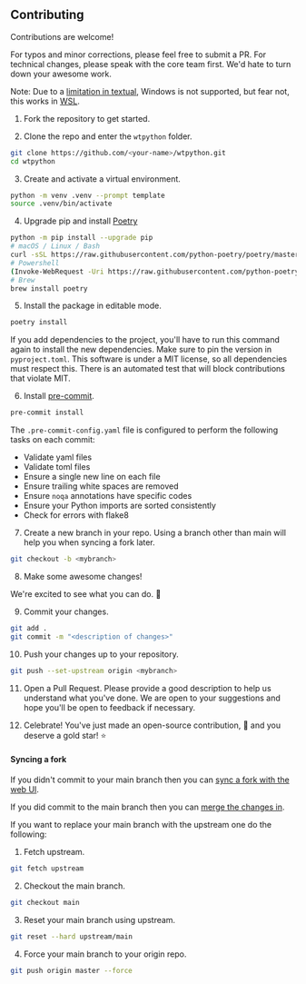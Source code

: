 ## Contributing

Contributions are welcome!

For typos and minor corrections, please feel free to submit a PR. For technical changes, please speak with the core team first. We'd hate to turn down your awesome work.

Note: Due to a [limitation in textual](https://github.com/willmcgugan/textual/issues/14), Windows is not supported, but fear not, this works in [WSL](https://docs.microsoft.com/en-us/windows/wsl/install-win10).

1. Fork the repository to get started.

2. Clone the repo and enter the `wtpython` folder.

```sh
git clone https://github.com/<your-name>/wtpython.git
cd wtpython
```

3. Create and activate a virtual environment.

```sh
python -m venv .venv --prompt template
source .venv/bin/activate
```

4. Upgrade pip and install [Poetry](https://python-poetry.org/docs/#installation)

```sh
python -m pip install --upgrade pip
# macOS / Linux / Bash
curl -sSL https://raw.githubusercontent.com/python-poetry/poetry/master/get-poetry.py | python -
# Powershell
(Invoke-WebRequest -Uri https://raw.githubusercontent.com/python-poetry/poetry/master/get-poetry.py -UseBasicParsing).Content | python -
# Brew
brew install poetry
```

5. Install the package in editable mode.

```sh
poetry install
```

If you add dependencies to the project, you'll have to run this command again to install the new dependencies. Make sure to pin the version in `pyproject.toml`. This software is under a MIT license, so all dependencies must respect this. There is an automated test that will block contributions that violate MIT.

6. Install [pre-commit](https://pre-commit.com/).

```sh
pre-commit install
```

The `.pre-commit-config.yaml` file is configured to perform the following tasks on each commit:

- Validate yaml files
- Validate toml files
- Ensure a single new line on each file
- Ensure trailing white spaces are removed
- Ensure `noqa` annotations have specific codes
- Ensure your Python imports are sorted consistently
- Check for errors with flake8

7. Create a new branch in your repo. Using a branch other than main will help you when syncing a fork later.

```sh
git checkout -b <mybranch>
```

8. Make some awesome changes!

We're excited to see what you can do. 🤩

9. Commit your changes.

```sh
git add .
git commit -m "<description of changes>"
```

10. Push your changes up to your repository.

```sh
git push --set-upstream origin <mybranch>
```

11. Open a Pull Request.
    Please provide a good description to help us understand what you've done. We are open to your suggestions and hope you'll be open to feedback if necessary.

12. Celebrate! You've just made an open-source contribution, 🎉 and you deserve a gold star! ⭐

#### Syncing a fork

If you didn't commit to your main branch then you can [sync a fork with the web UI](https://docs.github.com/en/github/collaborating-with-pull-requests/working-with-forks/syncing-a-fork#syncing-a-fork-from-the-web-ui).

If you did commit to the main branch then you can [merge the changes in](https://docs.github.com/en/github/collaborating-with-pull-requests/working-with-forks/syncing-a-fork#syncing-a-fork-from-the-command-line).

If you want to replace your main branch with the upstream one do the following:

1. Fetch upstream.

```sh
git fetch upstream
```

2. Checkout the main branch.

```sh
git checkout main
```

3. Reset your main branch using upstream.

```sh
git reset --hard upstream/main
```

4. Force your main branch to your origin repo.

```sh
git push origin master --force
```
